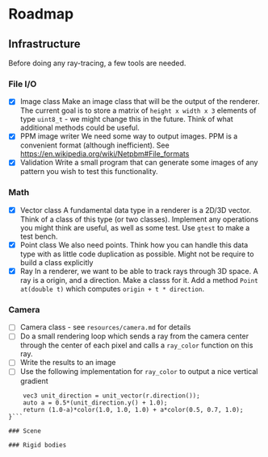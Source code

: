 # Roadmap

## Infrastructure

Before doing any ray-tracing, a few tools are needed.

### File I/O

- [x] Image class
  Make an image class that will be the output of the renderer. The current goal is to store a matrix of `height x width x 3` elements of type `uint8_t` - we might change this in the future. Think of what additional methods could be useful.
- [x] PPM image writer
  We need some way to output images. PPM is a convenient format (although inefficient). See https://en.wikipedia.org/wiki/Netpbm#File_formats
- [x] Validation
  Write a small program that can generate some images of any pattern you wish to test this functionality.

### Math

- [x] Vector class
  A fundamental data type in a renderer is a 2D/3D vector. Think of a class of this type (or two classes). Implement any operations you might think are useful, as well as some test. Use `gtest` to make a test bench.
- [x] Point class
  We also need points. Think how you can handle this data type with as little code duplication as possible. Might not be require to build a class explicitly
- [x] Ray
  In a renderer, we want to be able to track rays through 3D space. A ray is a origin, and a direction. Make a classs for it. Add a method `Point at(double t)` which computes `origin + t * direction`.

### Camera

- [ ] Camera class - see `resources/camera.md` for details
- [ ] Do a small rendering loop which sends a ray from the camera center through the center of each pixel and calls a `ray_color` function on this ray.
- [ ] Write the results to an image
- [ ] Use the following implementation for `ray_color` to output a nice vertical gradient

``` color ray_color(const ray& r) {
    vec3 unit_direction = unit_vector(r.direction());
    auto a = 0.5*(unit_direction.y() + 1.0);
    return (1.0-a)*color(1.0, 1.0, 1.0) + a*color(0.5, 0.7, 1.0);
}```

### Scene

### Rigid bodies
